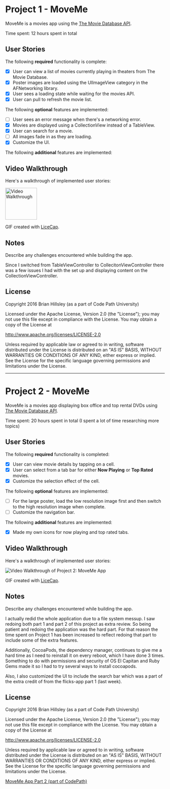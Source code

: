 # Project 1 - MoveMe

MoveMe is a movies app using the [The Movie Database API](http://docs.themoviedb.apiary.io/#).

Time spent: 12 hours spent in total

## User Stories

The following **required** functionality is complete:

- [x] User can view a list of movies currently playing in theaters from The Movie Database.
- [x] Poster images are loaded using the UIImageView category in the AFNetworking library.
- [x] User sees a loading state while waiting for the movies API.
- [x] User can pull to refresh the movie list.

The following **optional** features are implemented:

- [ ] User sees an error message when there's a networking error.
- [x] Movies are displayed using a CollectionView instead of a TableView.
- [x] User can search for a movie.
- [ ] All images fade in as they are loading.
- [x] Customize the UI.

The following **additional** features are implemented:


## Video Walkthrough

Here's a walkthrough of implemented user stories:

<img src='http://i.imgur.com/3geNwDH.gif' title='Video Walkthrough' width='100' alt='Video Walkthrough' />

GIF created with [LiceCap](http://www.cockos.com/licecap/).

## Notes

Describe any challenges encountered while building the app.

Since I switched from TableViewController to CollecitonViewController there was a few issues I had with the set up and displaying content on the CollectionViewController.

## License

Copyright 2016 Brian Hillsley (as a part of Code Path University)

Licensed under the Apache License, Version 2.0 (the "License");
you may not use this file except in compliance with the License.
You may obtain a copy of the License at

http://www.apache.org/licenses/LICENSE-2.0

Unless required by applicable law or agreed to in writing, software
distributed under the License is distributed on an "AS IS" BASIS,
WITHOUT WARRANTIES OR CONDITIONS OF ANY KIND, either express or implied.
See the License for the specific language governing permissions and
limitations under the License.

-----------------------------------------------------------------------

# Project 2 - MoveMe

MoveMe is a movies app displaying box office and top rental DVDs using [The Movie Database API](http://docs.themoviedb.apiary.io/#).

Time spent: 20 hours spent in total (I spent a lot of time researching more topics)

## User Stories

The following **required** functionality is completed:

- [x] User can view movie details by tapping on a cell.
- [x] User can select from a tab bar for either **Now Playing** or **Top Rated** movies.
- [x] Customize the selection effect of the cell.

The following **optional** features are implemented:

- [ ] For the large poster, load the low resolution image first and then switch to the high resolution image when complete.
- [ ] Customize the navigation bar.

The following **additional** features are implemented:

- [x] Made my own icons for now playing and top rated tabs.
## Video Walkthrough

Here's a walkthrough of implemented user stories:

<img src='http://i.imgur.com/tBzHxrD.gif' title='Video Walkthrough of Project 2: MoveMe App' alt='Video Walkthrough  of Project 2: MoveMe App' />

GIF created with [LiceCap](http://www.cockos.com/licecap/).

## Notes

Describe any challenges encountered while building the app.

I actually redid the whole application due to a file system messup. I saw redoing both part 1 and part 2 of this project as extra review. So being patient and redoing the application was the hard part. For that reason the time spent on Project 1 has been increased to reflect redoing that part to include some of the extra features.

Additionally, CocoaPods, the dependency manager, continues to give me a hard time as I need to reinstall it on every reboot, which I have done 3 times. Something to do with permissions and security of OS El Capitan and Ruby Gems made it so I had to try several ways to install cocoapods.

Also,
I also customized the UI to include the search bar which was a part of the extra credit of from the flicks-app part 1 (last week).

## License

Copyright 2016 Brian Hillsley (as a part of Code Path University)

Licensed under the Apache License, Version 2.0 (the "License");
you may not use this file except in compliance with the License.
You may obtain a copy of the License at

http://www.apache.org/licenses/LICENSE-2.0

Unless required by applicable law or agreed to in writing, software
distributed under the License is distributed on an "AS IS" BASIS,
WITHOUT WARRANTIES OR CONDITIONS OF ANY KIND, either express or implied.
See the License for the specific language governing permissions and
limitations under the License.

[MoveMe App Part 2 (part of CodePath)](http://i.imgur.com/tBzHxrD.gif)
